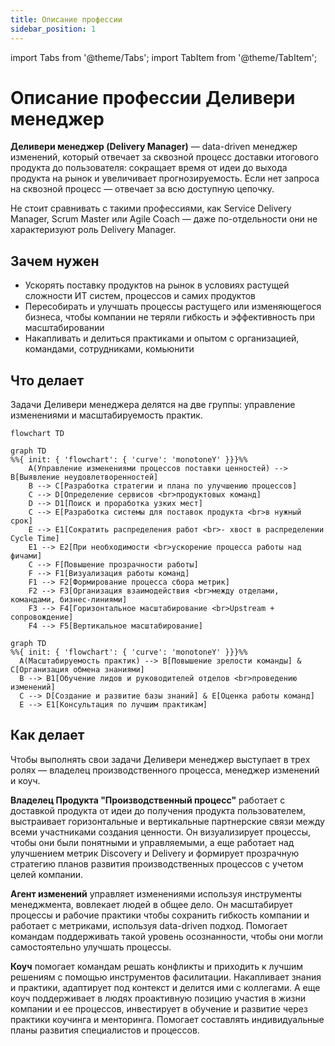 ```yaml
---
title: Описание профессии
sidebar_position: 1
---
```

import Tabs from '@theme/Tabs';
import TabItem from '@theme/TabItem';

# Описание профессии Деливери менеджер
**Деливери менеджер (Delivery Manager)** — data-driven менеджер изменений, который отвечает за сквозной процесс доставки итогового продукта до пользователя: сокращает время от идеи до выхода продукта на рынок и увеличивает прогнозируемость. Если нет запроса на сквозной процесс — отвечает за всю доступную цепочку.

Не стоит сравнивать с такими профессиями, как Service Delivery Manager, Scrum Master или Agile Coach — даже по-отдельности они не характеризуют роль Delivery Manager.

## Зачем нужен
* Ускорять поставку продуктов на рынок в условиях растущей сложности ИТ систем, процессов и самих продуктов
* Пересобирать и улучшать процессы растущего или изменяющегося бизнеса, чтобы компании не теряли гибкость и эффективность при масштабировании
* Накапливать и делиться практиками и опытом с организацией, командами, сотрудниками, комьюнити

## Что делает
Задачи Деливери менеджера делятся на две группы: управление изменениями и масштабируемость практик.

<!-- [start] add this to avoid the possible bug. Note: the empty line before [```] is necessary -->
```mermaid
flowchart TD

```
<!-- [end] add this to avoid the possible bug -->

<Tabs>
<TabItem value="Управление изменениями" label="Управление изменениями">

```mermaid
graph TD
%%{ init: { 'flowchart': { 'curve': 'monotoneY' }}}%%    
    A(Управление изменениями процессов поставки ценностей) --> B[Выявление неудовлетворенностей]
    B --> C[Разработка стратегии и плана по улучшению процессов]
    C --> D[Определение сервисов <br>продуктовых команд]
    D --> D1[Поиск и проработка узких мест]
    C --> E[Разработка системы для поставок продукта <br>в нужный срок]
    E --> E1[Сократить распределения работ <br>- хвост в распределении Cycle Time]
    E1 --> E2[При необходимости <br>ускорение процесса работы над фичами]
    C --> F[Повышение прозрачности работы]
    F --> F1[Визуализация работы команд]
    F1 --> F2[Формирование процесса сбора метрик]
    F2 --> F3[Организация взаимодействия <br>между отделами, командами, бизнес-линиями]
    F3 --> F4[Горизонтальное масштабирование <br>Upstream + сопровождение]
    F4 --> F5[Вертикальное масштабирование]
```

</TabItem>
<TabItem value="Масштабируемость практик" label="Масштабируемость практик">

```mermaid
graph TD
%%{ init: { 'flowchart': { 'curve': 'monotoneY' }}}%%
  A(Масштабируемость практик) --> B[Повышение зрелости команды] & C[Организация обмена знаниями]
  B --> B1[Обучение лидов и руководителей отделов <br>проведению изменений]
  C --> D[Создание и развитие базы знаний] & E[Оценка работы команд]
  E --> E1[Консультация по лучшим практикам]
```

</TabItem>
</Tabs>

## Как делает
Чтобы выполнять свои задачи Деливери менеджер выступает в трех ролях — владелец производственного процесса, менеджер изменений и коуч.

**Владелец Продукта "Производственный процесс"** работает с доставкой продукта от идеи до получения продукта пользователем, выстраивает горизонтальные и вертикальные партнерские связи между всеми участниками создания ценности. Он визуализирует процессы, чтобы они были понятными и управляемыми, а еще работает над улучшением метрик Discovery и Delivery и формирует прозрачную стратегию планов развития производственных процессов с учетом целей компании.

**Агент изменений** управляет изменениями используя инструменты менеджмента, вовлекает людей в общее дело. Он масштабирует процессы и рабочие практики чтобы сохранить гибкость компании и работает с метриками, используя data-driven подход. Помогает командам поддерживать такой уровень осознанности, чтобы они могли самостоятельно улучшать процессы.

**Коуч** помогает командам решать конфликты и приходить к лучшим решениям с помощью инструментов фасилитации. Накапливает знания и практики, адаптирует под контекст и делится ими с коллегами. А еще коуч поддерживает в людях проактивную позицию участия в жизни компании и ее процессов, инвестирует в обучение и развитие через практики коучинга и менторинга. Помогает составлять индивидуальные планы развития специалистов и процессов.
